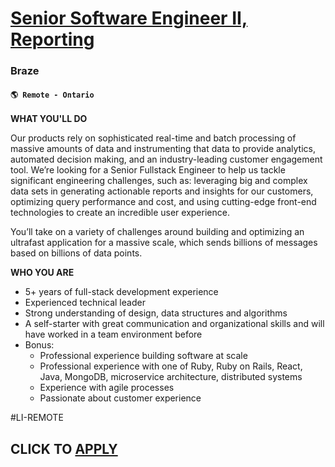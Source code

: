 # [Senior Software Engineer II, Reporting](https://www.remotewlb.com/apply/senior-software-engineer-ii-reporting-112223)  
### Braze  
#### `🌎 Remote - Ontario`  

**WHAT YOU'LL DO**

Our products rely on sophisticated real-time and batch processing of massive amounts of data and instrumenting that data to provide analytics, automated decision making, and an industry-leading customer engagement tool. We’re looking for a Senior Fullstack Engineer to help us tackle significant engineering challenges, such as: leveraging big and complex data sets in generating actionable reports and insights for our customers, optimizing query performance and cost, and using cutting-edge front-end technologies to create an incredible user experience.

You’ll take on a variety of challenges around building and optimizing an ultrafast application for a massive scale, which sends billions of messages based on billions of data points.

**WHO YOU ARE**

  * 5+ years of full-stack development experience
  * Experienced technical leader
  * Strong understanding of design, data structures and algorithms
  * A self-starter with great communication and organizational skills and will have worked in a team environment before
  * Bonus: 
    * Professional experience building software at scale
    * Professional experience with one of Ruby, Ruby on Rails, React, Java, MongoDB, microservice architecture, distributed systems
    * Experience with agile processes
    * Passionate about customer experience

#LI-REMOTE

  
## CLICK TO [APPLY](https://www.remotewlb.com/apply/senior-software-engineer-ii-reporting-112223)

